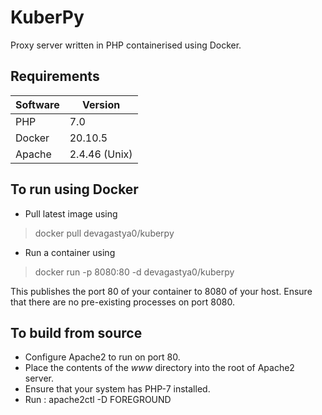 # KuberPy
Proxy server written in PHP containerised using Docker.

## Requirements
| Software     | Version     |
| ----------- | ----------- |
| PHP      | 7.0       |
| Docker   | 20.10.5        |
| Apache   | 2.4.46 (Unix)  |

## To run using Docker
- Pull latest image using
> docker pull devagastya0/kuberpy
- Run a container using
> docker run -p 8080:80 -d devagastya0/kuberpy

This publishes the port 80 of your container to 8080 of your host. Ensure that there are no pre-existing processes on port 8080.


## To build from source
- Configure Apache2 to run on port 80.
- Place the contents of the _www_ directory into the root of Apache2 server. 
- Ensure that your system has PHP-7 installed.
- Run : apache2ctl -D FOREGROUND
